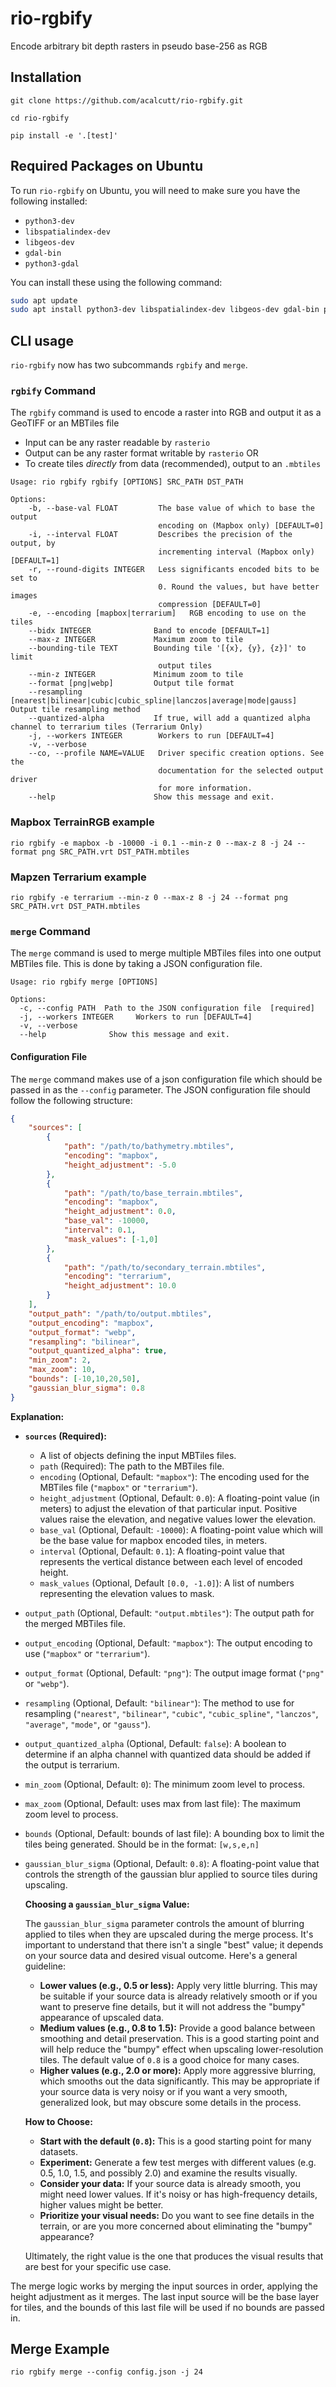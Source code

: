 # rio-rgbify
Encode arbitrary bit depth rasters in pseudo base-256 as RGB

## Installation

```
git clone https://github.com/acalcutt/rio-rgbify.git

cd rio-rgbify

pip install -e '.[test]'

```
## Required Packages on Ubuntu
To run `rio-rgbify` on Ubuntu, you will need to make sure you have the following installed:

* `python3-dev`
* `libspatialindex-dev`
* `libgeos-dev`
* `gdal-bin`
* `python3-gdal`

You can install these using the following command:

```bash
sudo apt update
sudo apt install python3-dev libspatialindex-dev libgeos-dev gdal-bin python3-gdal
```

## CLI usage

`rio-rgbify` now has two subcommands `rgbify` and `merge`.

### `rgbify` Command

The `rgbify` command is used to encode a raster into RGB and output it as a GeoTIFF or an MBTiles file

- Input can be any raster readable by `rasterio`
- Output can be any raster format writable by `rasterio` OR
- To create tiles _directly_ from data (recommended), output to an `.mbtiles`

```
Usage: rio rgbify rgbify [OPTIONS] SRC_PATH DST_PATH

Options:
    -b, --base-val FLOAT         The base value of which to base the output
                                 encoding on (Mapbox only) [DEFAULT=0]
    -i, --interval FLOAT         Describes the precision of the output, by
                                 incrementing interval (Mapbox only) [DEFAULT=1]
    -r, --round-digits INTEGER   Less significants encoded bits to be set to
                                 0. Round the values, but have better images
                                 compression [DEFAULT=0]
    -e, --encoding [mapbox|terrarium]   RGB encoding to use on the tiles
    --bidx INTEGER              Band to encode [DEFAULT=1]
    --max-z INTEGER             Maximum zoom to tile
    --bounding-tile TEXT        Bounding tile '[{x}, {y}, {z}]' to limit
                                 output tiles
    --min-z INTEGER             Minimum zoom to tile
    --format [png|webp]         Output tile format
    --resampling [nearest|bilinear|cubic|cubic_spline|lanczos|average|mode|gauss] Output tile resampling method
    --quantized-alpha           If true, will add a quantized alpha channel to terrarium tiles (Terrarium Only)
    -j, --workers INTEGER        Workers to run [DEFAULT=4]
    -v, --verbose
    --co, --profile NAME=VALUE   Driver specific creation options. See the
                                 documentation for the selected output driver
                                 for more information.
    --help                      Show this message and exit.
```

### Mapbox TerrainRGB example

```
rio rgbify -e mapbox -b -10000 -i 0.1 --min-z 0 --max-z 8 -j 24 --format png SRC_PATH.vrt DST_PATH.mbtiles
```

### Mapzen Terrarium example

```
rio rgbify -e terrarium --min-z 0 --max-z 8 -j 24 --format png SRC_PATH.vrt DST_PATH.mbtiles
```

### `merge` Command

The `merge` command is used to merge multiple MBTiles files into one output MBTiles file. This is done by taking a JSON configuration file.

```
Usage: rio rgbify merge [OPTIONS]

Options:
  -c, --config PATH  Path to the JSON configuration file  [required]
  -j, --workers INTEGER     Workers to run [DEFAULT=4]
  -v, --verbose
  --help              Show this message and exit.
```

#### Configuration File

The `merge` command makes use of a json configuration file which should be passed in as the `--config` parameter. The JSON configuration file should follow the following structure:

```json
{
    "sources": [
        {
            "path": "/path/to/bathymetry.mbtiles",
            "encoding": "mapbox",
            "height_adjustment": -5.0
        },
        {
            "path": "/path/to/base_terrain.mbtiles",
            "encoding": "mapbox",
            "height_adjustment": 0.0,
            "base_val": -10000,
            "interval": 0.1,
            "mask_values": [-1,0]
        },
        {
            "path": "/path/to/secondary_terrain.mbtiles",
            "encoding": "terrarium",
            "height_adjustment": 10.0
        }
    ],
    "output_path": "/path/to/output.mbtiles",
    "output_encoding": "mapbox",
    "output_format": "webp",
    "resampling": "bilinear",
    "output_quantized_alpha": true,
    "min_zoom": 2,
    "max_zoom": 10,
    "bounds": [-10,10,20,50],
    "gaussian_blur_sigma": 0.8
}
```

**Explanation:**

*   **`sources` (Required):**
    *   A list of objects defining the input MBTiles files.
    *   `path` (Required): The path to the MBTiles file.
    *   `encoding` (Optional, Default: `"mapbox"`): The encoding used for the MBTiles file (`"mapbox"` or `"terrarium"`).
    *   `height_adjustment` (Optional, Default: `0.0`): A floating-point value (in meters) to adjust the elevation of that particular input. Positive values raise the elevation, and negative values lower the elevation.
    *   `base_val` (Optional, Default: `-10000`): A floating-point value which will be the base value for mapbox encoded tiles, in meters.
    *   `interval` (Optional, Default: `0.1`): A floating-point value that represents the vertical distance between each level of encoded height.
    *   `mask_values` (Optional, Default `[0.0, -1.0]`): A list of numbers representing the elevation values to mask.
*   `output_path` (Optional, Default: `"output.mbtiles"`): The output path for the merged MBTiles file.
*   `output_encoding` (Optional, Default: `"mapbox"`): The output encoding to use (`"mapbox"` or `"terrarium"`).
*   `output_format` (Optional, Default: `"png"`): The output image format (`"png"` or `"webp"`).
*   `resampling` (Optional, Default: `"bilinear"`): The method to use for resampling (`"nearest"`, `"bilinear"`, `"cubic"`, `"cubic_spline"`, `"lanczos"`, `"average"`, `"mode"`, or `"gauss"`).
*   `output_quantized_alpha` (Optional, Default: `false`): A boolean to determine if an alpha channel with quantized data should be added if the output is terrarium.
*   `min_zoom` (Optional, Default: `0`): The minimum zoom level to process.
*   `max_zoom` (Optional, Default: uses max from last file): The maximum zoom level to process.
*   `bounds` (Optional, Default: bounds of last file): A bounding box to limit the tiles being generated. Should be in the format: `[w,s,e,n]`
*   `gaussian_blur_sigma` (Optional, Default: `0.8`): A floating-point value that controls the strength of the gaussian blur applied to source tiles during upscaling. 

    **Choosing a `gaussian_blur_sigma` Value:**

    The `gaussian_blur_sigma` parameter controls the amount of blurring applied to tiles when they are upscaled during the merge process. It's important to understand that there isn't a single "best" value; it depends on your source data and desired visual outcome. Here's a general guideline:

    *   **Lower values (e.g., 0.5 or less):** Apply very little blurring. This may be suitable if your source data is already relatively smooth or if you want to preserve fine details, but it will not address the "bumpy" appearance of upscaled data.
    *   **Medium values (e.g., 0.8 to 1.5):** Provide a good balance between smoothing and detail preservation. This is a good starting point and will help reduce the "bumpy" effect when upscaling lower-resolution tiles. The default value of `0.8` is a good choice for many cases.
    *   **Higher values (e.g., 2.0 or more):** Apply more aggressive blurring, which smooths out the data significantly. This may be appropriate if your source data is very noisy or if you want a very smooth, generalized look, but may obscure some details in the process.

    **How to Choose:**
    *   **Start with the default (`0.8`):** This is a good starting point for many datasets.
    *   **Experiment:** Generate a few test merges with different values (e.g. 0.5, 1.0, 1.5, and possibly 2.0) and examine the results visually.
    *   **Consider your data:** If your source data is already smooth, you might need lower values. If it's noisy or has high-frequency details, higher values might be better.
    *   **Prioritize your visual needs:** Do you want to see fine details in the terrain, or are you more concerned about eliminating the "bumpy" appearance?

    Ultimately, the right value is the one that produces the visual results that are best for your specific use case. 

The merge logic works by merging the input sources in order, applying the height adjustment as it merges. The last input source will be the base layer for tiles, and the bounds of this last file will be used if no bounds are passed in.

## Merge Example
```
rio rgbify merge --config config.json -j 24
```